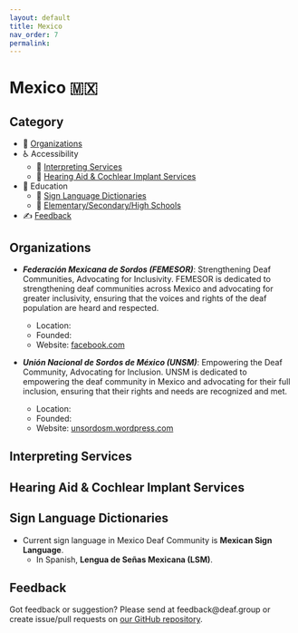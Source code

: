 ```yaml
---
layout: default
title: Mexico
nav_order: 7
permalink:
---
```

# Mexico :mexico:
## Category
- 🏢 [Organizations](#organizations)
- ♿ Accessibility 
  - 💬 [Interpreting Services](#interpreting-services)
  - 🦻 [Hearing Aid & Cochlear Implant Services](#hearing-aid-&-cochlear-impant-services)
- 📖 Education
  - 👋 [Sign Language Dictionaries](#sign-language-dictionaries)
  - 🏫 [Elementary/Secondary/High Schools](#elementarysecondaryhigh-schools)
- ✍️ [Feedback](#feedback)

## Organizations

- ***Federación Mexicana de Sordos (FEMESOR)***: Strengthening Deaf Communities, Advocating for Inclusivity. FEMESOR is dedicated to strengthening deaf communities across Mexico and advocating for greater inclusivity, ensuring that the voices and rights of the deaf population are heard and respected.
  - Location: 
  - Founded: 
  - Website: [facebook.com](https://www.facebook.com/femesor.mx)

- ***Unión Nacional de Sordos de México (UNSM)***: Empowering the Deaf Community, Advocating for Inclusion. UNSM is dedicated to empowering the deaf community in Mexico and advocating for their full inclusion, ensuring that their rights and needs are recognized and met.
  - Location: 
  - Founded: 
  - Website: [unsordosm.wordpress.com](http://unsordosm.wordpress.com)

## Interpreting Services

## Hearing Aid & Cochlear Implant Services

## Sign Language Dictionaries

- Current sign language in Mexico Deaf Community is **Mexican Sign Language**.
    - In Spanish, **Lengua de Señas Mexicana (LSM)**.

## Feedback
Got feedback or suggestion? Please send at <!-- fsdvwqs -->feed<!-- asdzxcwqe -->back<!-- zndoasdifg -->@<!-- dsafasdf  -->deaf.<!-- bncjdhsatuy -->group or create issue/pull requests on [our GitHub repository](https://github.com/BatteryDie/resources.deaf.group).